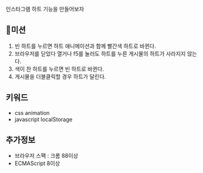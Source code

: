 인스타그램 하트 기능을 만들어보자

## 🚀미션
1. 빈 하트를 누르면 하트 애니메이션과 함께 빨간색 하트로 바뀐다.
2. 브라우저를 닫았다 열거나 f5를 눌러도 하트를 누른 게시물의 하트가 사라지지 않는다.
3. 색이 찬 하트를 누르면 빈 하트로 바뀐다.
4. 게시물을 더블클릭할 경우 하트가 달린다.

## 키워드
- css animation
- javascript localStorage

## 추가정보
- 브라우저 스팩 : 크롬 88이상
- ECMAScript 8이상